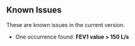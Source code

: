## Known Issues

These are known issues in the current version.

- One occurrence found: **FEV1 value > 150 L/s**
